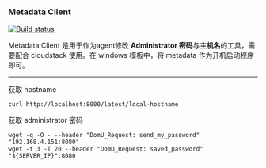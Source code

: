### Metadata Client

[![Build status](https://ci.appveyor.com/api/projects/status/60mrqfrsuepwmmf3?svg=true)](https://ci.appveyor.com/project/Jamlee/metadata)

Metadata Client 是用于作为agent修改 **Administrator 密码**与**主机名**的工具，需要配合 cloudstack 使用。在 windows 模板中，将 metadata 作为开机启动程序即可。

---

获取 hostname

````
curl http://localhost:8000/latest/local-hostname
````


获取 administrator 密码

````
wget -q -O - --header "DomU_Request: send_my_password" "192.168.4.151:8080"
wget -t 3 -T 20 --header "DomU_Request: saved_password" "${SERVER_IP}":8080
````
